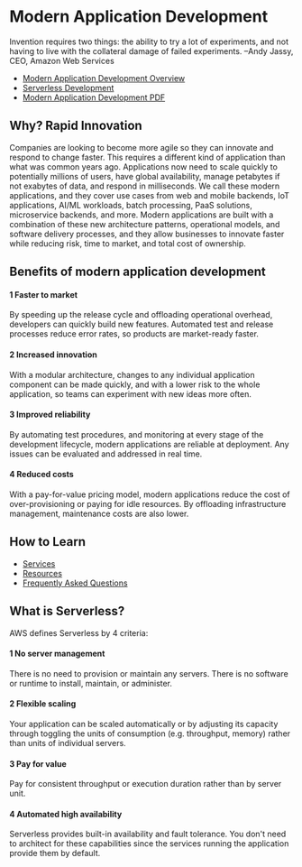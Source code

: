 # Modern Application Development

Invention requires two things: the ability to try a lot of experiments, and not having to live with the collateral damage of failed experiments.
–Andy Jassy, CEO, Amazon Web Services

- [Modern Application Development Overview](https://aws.amazon.com/modern-apps/)
- [Serverless Development](https://aws.amazon.com/serverless/)
- [Modern Application Development PDF](ModernApplicationDevelopment.pdf)

## Why? Rapid Innovation
Companies are looking to become more agile so they can innovate and respond to change faster. This requires a different kind of application than what was common years ago. Applications now need to scale quickly to potentially millions of users, have global availability, manage petabytes if not exabytes of data, and respond in milliseconds. We call these modern applications, and they cover use cases from web and mobile backends, IoT applications, AI/ML workloads, batch processing, PaaS solutions, microservice backends, and more. Modern applications are built with a combination of these new architecture patterns, operational models, and software delivery processes, and they allow businesses to innovate faster while reducing risk, time to market, and total cost of ownership.

## Benefits of modern application development
#### 1 Faster to market
By speeding up the release cycle and offloading operational overhead, developers can quickly build new features. Automated test and release processes reduce error rates, so products are market-ready faster.

#### 2 Increased innovation
With a modular architecture, changes to any individual application component can be made quickly, and with a lower risk to the whole application, so teams can experiment with new ideas more often.

#### 3 Improved reliability
By automating test procedures, and monitoring at every stage of the development lifecycle, modern applications are reliable at deployment. Any issues can be evaluated and addressed in real time.

#### 4 Reduced costs
With a pay-for-value pricing model, modern applications reduce the cost of over-provisioning or paying for idle resources. By offloading infrastructure management, maintenance costs are also lower.

## How to Learn
- [Services](https://aws.amazon.com/modern-apps/services/)
- [Resources](https://aws.amazon.com/modern-apps/resources/)
- [Frequently Asked Questions](https://aws.amazon.com/modern-apps/faqs/)

## What is Serverless?
AWS defines Serverless by 4 criteria:

#### 1 No server management
There is no need to provision or maintain any servers. There is no software or runtime to install, maintain, or administer. 

#### 2 Flexible scaling
Your application can be scaled automatically or by adjusting its capacity through toggling the units of consumption (e.g. throughput, memory) rather than units of individual servers.

#### 3 Pay for value
Pay for consistent throughput or execution duration rather than by server unit.

#### 4 Automated high availability
Serverless provides built-in availability and fault tolerance. You don't need to architect for these capabilities since the services running the application provide them by default.
